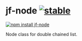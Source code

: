 # jf-node [![stable](http://badges.github.io/stability-badges/dist/stable.svg)](http://github.com/badges/stability-badges)

[![npm install jf-node](https://nodei.co/npm/jf-node.png?compact=true)](https://npmjs.org/package/jf-node/)

Node class for double chained list.
